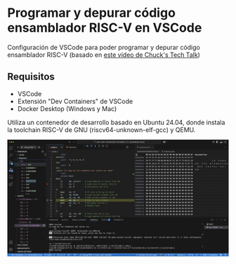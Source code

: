 # Programar y depurar código ensamblador RISC-V en VSCode
Configuración de VSCode para poder programar y depurar código ensamblador RISC-V (basado en [este vídeo de Chuck's Tech Talk](https://www.youtube.com/watch?v=NbZDowmXzZs))

## Requisitos
- VSCode
- Extensión "Dev Containers" de VSCode
- Docker Desktop (Windows y Mac)

Utiliza un contenedor de desarrollo basado en Ubuntu 24.04, donde instala la toolchain RISC-V de GNU (riscv64-unknown-elf-gcc) y QEMU.

![Texto alternativo](./images/riscv-vscode.png)
